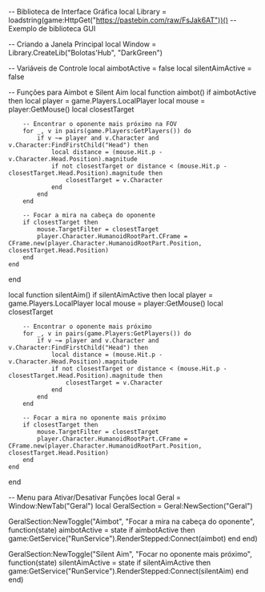 -- Biblioteca de Interface Gráfica
local Library = loadstring(game:HttpGet("https://pastebin.com/raw/FsJak6AT"))() -- Exemplo de biblioteca GUI

-- Criando a Janela Principal
local Window = Library.CreateLib("Bolotas'Hub", "DarkGreen")

-- Variáveis de Controle
local aimbotActive = false
local silentAimActive = false

-- Funções para Aimbot e Silent Aim
local function aimbot()
    if aimbotActive then
        local player = game.Players.LocalPlayer
        local mouse = player:GetMouse()
        local closestTarget

        -- Encontrar o oponente mais próximo na FOV
        for _, v in pairs(game.Players:GetPlayers()) do
            if v ~= player and v.Character and v.Character:FindFirstChild("Head") then
                local distance = (mouse.Hit.p - v.Character.Head.Position).magnitude
                if not closestTarget or distance < (mouse.Hit.p - closestTarget.Head.Position).magnitude then
                    closestTarget = v.Character
                end
            end
        end

        -- Focar a mira na cabeça do oponente
        if closestTarget then
            mouse.TargetFilter = closestTarget
            player.Character.HumanoidRootPart.CFrame = CFrame.new(player.Character.HumanoidRootPart.Position, closestTarget.Head.Position)
        end
    end
end

local function silentAim()
    if silentAimActive then
        local player = game.Players.LocalPlayer
        local mouse = player:GetMouse()
        local closestTarget

        -- Encontrar o oponente mais próximo
        for _, v in pairs(game.Players:GetPlayers()) do
            if v ~= player and v.Character and v.Character:FindFirstChild("Head") then
                local distance = (mouse.Hit.p - v.Character.Head.Position).magnitude
                if not closestTarget or distance < (mouse.Hit.p - closestTarget.Head.Position).magnitude then
                    closestTarget = v.Character
                end
            end
        end

        -- Focar a mira no oponente mais próximo
        if closestTarget then
            mouse.TargetFilter = closestTarget
            player.Character.HumanoidRootPart.CFrame = CFrame.new(player.Character.HumanoidRootPart.Position, closestTarget.Head.Position)
        end
    end
end

-- Menu para Ativar/Desativar Funções
local Geral = Window:NewTab("Geral")
local GeralSection = Geral:NewSection("Geral")

GeralSection:NewToggle("Aimbot", "Focar a mira na cabeça do oponente", function(state)
    aimbotActive = state
    if aimbotActive then
        game:GetService("RunService").RenderStepped:Connect(aimbot)
    end
end)

GeralSection:NewToggle("Silent Aim", "Focar no oponente mais próximo", function(state)
    silentAimActive = state
    if silentAimActive then
        game:GetService("RunService").RenderStepped:Connect(silentAim)
    end
end)
